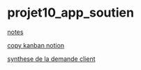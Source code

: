 # projet10_app_soutien

[notes](git@github.com:tipouf/projet10_app_soutien.git)

[copy kanban notion](https://www.notion.so/Dev4U-projet-Learn-Home-c5bf9b63627845fe9656b04718be8d98)

[synthese de la demande client](https://s3-eu-west-1.amazonaws.com/course.oc-static.com/projects/Front-End+V2/P8+-+Gestion+de+projet/Notes+-+Re%CC%81union+Learn%40Home.pdf)